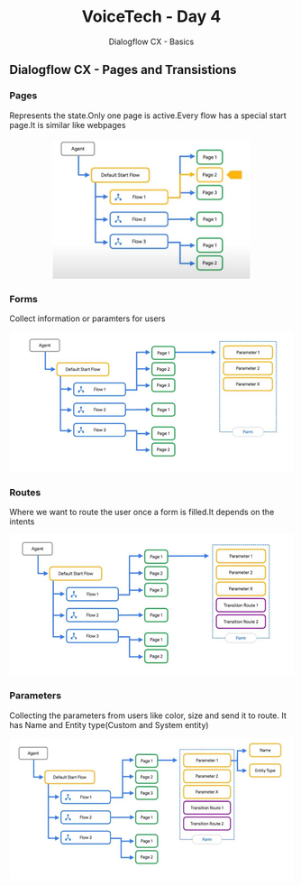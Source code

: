 <div align="center">
  <h1>VoiceTech - Day 4</h1>
  <p>Dialogflow CX - Basics</p>
</div>

<h2>Dialogflow CX - Pages and Transistions</h2>

### Pages
Represents the state.Only one page is active.Every flow has a special start page.It is similar like webpages 

<div align="center">
  <img src="../../assets/day4/page png.jpg" alt="voicetech" height="250">
</div>


### Forms

Collect information or paramters for users

<div align="center">
  <img src="../../assets/day4/forms png.jpg" alt="voicetech" height="250">
</div>

### Routes

Where we want to route the user once a form is filled.It depends on the intents 

<div align="center">
  <img src="../../assets/day4/routes png.jpg" alt="voicetech" height="250">
</div>


### Parameters

Collecting the parameters from users like color, size and send it to route. It has Name and Entity type(Custom and System entity)

<div align="center">
  <img src="../../assets/day4/parameters png.jpg" alt="voicetech" height="250">
</div>